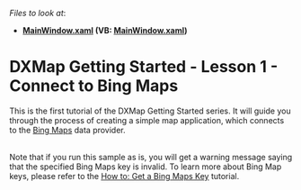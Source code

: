 <!-- default file list -->
*Files to look at*:

* **[MainWindow.xaml](./CS/Wpf_MapControl_Lesson1/MainWindow.xaml) (VB: [MainWindow.xaml](./VB/Wpf_MapControl_Lesson1/MainWindow.xaml))**
<!-- default file list end -->
# DXMap Getting Started - Lesson 1 - Connect to Bing Maps


<p>This is the first tutorial of the DXMap Getting Started series. It will guide you through the process of creating a simple map application, which connects to the <u>Bing Maps</u> data provider.</p><p><br />
Note that if you run this sample as is, you will get a warning message saying that the specified Bing Maps key is invalid. To learn more about Bing Map keys, please refer to the <a href="http://help.devexpress.com/#WPF/CustomDocument10974"><u>How to: Get a Bing Maps Key</u></a> tutorial.</p>

<br/>


